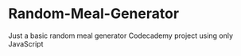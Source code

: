 # Random-Meal-Generator

Just a basic random meal generator Codecademy project using only JavaScript 
